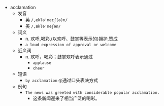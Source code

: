 - acclamation
  - 发音
    - 英 `/,æklə'meɪʃ(ə)n/`
    - 美 `/,æklə'meʃən/`
  - 词义
    - n. 欢呼,喝彩,(以欢呼、鼓掌等表示的)拥护,赞成
    - `a loud expression of approval or welcome`
  - 近义词
    - n. 欢呼，喝彩；鼓掌欢呼表示通过
      - `applause`
      - `cheer`
  - 短语
    - `by acclamation` ◎通过口头表决方式 
  - 例句
    - `The news was greeted with considerable popular acclamation.`
      - 这条新闻迎来了相当广泛的喝彩。

